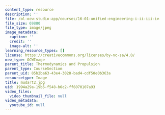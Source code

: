 ```yaml
---
content_type: resource
description: ''
file: /ol-ocw-studio-app/courses/16-01-unified-engineering-i-ii-iii-iv-fall-2005-spring-2006/1994a29a19b5f548b6c2ff6070107a93_mudart2.jpg
file_size: 69880
file_type: image/jpeg
image_metadata:
  caption: ''
  credit: ''
  image-alt: ''
learning_resource_types: []
license: https://creativecommons.org/licenses/by-nc-sa/4.0/
ocw_type: OCWImage
parent_title: Thermodynamics and Propulsion
parent_type: CourseSection
parent_uid: 05b2ba63-43e4-3028-bad4-cdf50e0b363a
resourcetype: Image
title: mudart2.jpg
uid: 1994a29a-19b5-f548-b6c2-ff6070107a93
video_files:
  video_thumbnail_file: null
video_metadata:
  youtube_id: null
---
```

